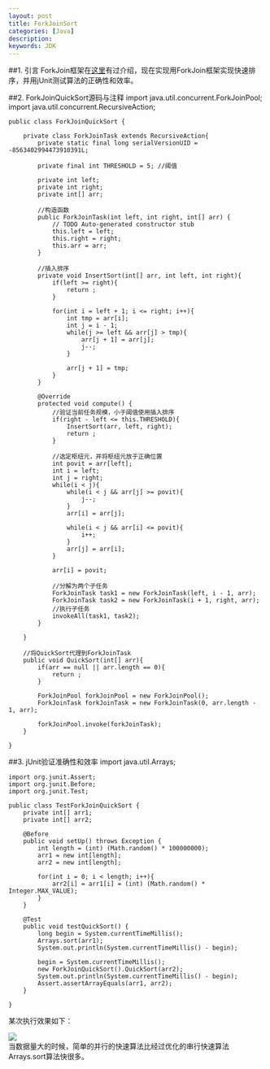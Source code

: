 ```yaml
---
layout: post
title: ForkJoinSort
categories: [Java]
description: 
keywords: JDK
---
```


##1. 引言
ForkJoin框架在[这里](http://niceaz.com/java-executors%E6%A1%86%E6%9E%B6%E6%BA%90%E7%A0%81%E5%88%86%E6%9E%90/#more-147)有过介绍，现在实现用ForkJoin框架实现快速排序，并用jUnit测试算法的正确性和效率。

##2. ForkJoinQuickSort源码与注释
	import java.util.concurrent.ForkJoinPool;
	import java.util.concurrent.RecursiveAction;
	
	public class ForkJoinQuickSort {
		
		private class ForkJoinTask extends RecursiveAction{
			private static final long serialVersionUID = -8563402994473910391L;
	
			private final int THRESHOLD = 5; //阈值
			
			private int left;
			private int right;
			private int[] arr;
			
			//构造函数
			public ForkJoinTask(int left, int right, int[] arr) {
				// TODO Auto-generated constructor stub
				this.left = left;
				this.right = right;
				this.arr = arr;
			}
			
			//插入排序
			private void InsertSort(int[] arr, int left, int right){
				if(left >= right){
					return ;
				}
				
				for(int i = left + 1; i <= right; i++){
					int tmp = arr[i];
					int j = i - 1;
					while(j >= left && arr[j] > tmp){
						arr[j + 1] = arr[j];
						j--;
					}
					
					arr[j + 1] = tmp;
				}			
			}
	
			@Override
			protected void compute() {
				//验证当前任务规模，小于阈值使用插入排序
				if(right - left <= this.THRESHOLD){
					InsertSort(arr, left, right);
					return ;
				}
				
				//选定枢纽元，并将枢纽元放于正确位置
				int povit = arr[left];
				int i = left;
				int j = right;
				while(i < j){
					while(i < j && arr[j] >= povit){
						j--;
					}
					arr[i] = arr[j];
					
					while(i < j && arr[i] <= povit){
						i++;
					}
					arr[j] = arr[i];
				}
				
				arr[i] = povit;
				
				//分解为两个子任务
				ForkJoinTask task1 = new ForkJoinTask(left, i - 1, arr);
				ForkJoinTask task2 = new ForkJoinTask(i + 1, right, arr);
				//执行子任务
				invokeAll(task1, task2);			
			}
			
		}
		
		//将QuickSort代理到ForkJoinTask
		public void QuickSort(int[] arr){
			if(arr == null || arr.length == 0){
				return ;
			}
			
			ForkJoinPool forkJoinPool = new ForkJoinPool();
			ForkJoinTask forkJoinTask = new ForkJoinTask(0, arr.length - 1, arr);
			
			forkJoinPool.invoke(forkJoinTask);
		}
	
	}

##3. jUnit验证准确性和效率
	import java.util.Arrays;
	
	import org.junit.Assert;
	import org.junit.Before;
	import org.junit.Test;
	
	public class TestForkJoinQuickSort {
		private int[] arr1;
		private int[] arr2;
	
		@Before
		public void setUp() throws Exception {
			int length = (int) (Math.random() * 100000000);
			arr1 = new int[length];
			arr2 = new int[length];
			
			for(int i = 0; i < length; i++){
				arr2[i] = arr1[i] = (int) (Math.random() * Integer.MAX_VALUE);
			}
		}
	
		@Test
		public void testQuickSort() {
			long begin = System.currentTimeMillis();
			Arrays.sort(arr1);
			System.out.println(System.currentTimeMillis() - begin);
			
			begin = System.currentTimeMillis();
			new ForkJoinQuickSort().QuickSort(arr2);
			System.out.println(System.currentTimeMillis() - begin);
			Assert.assertArrayEquals(arr1, arr2);
		}
	
	}
某次执行效果如下：</br>

![](http://niceaz.com/wp-content/uploads/2016/04/ForkJoinSort.png)</br>
当数据量大的时候，简单的并行的快速算法比经过优化的串行快速算法Arrays.sort算法快很多。


